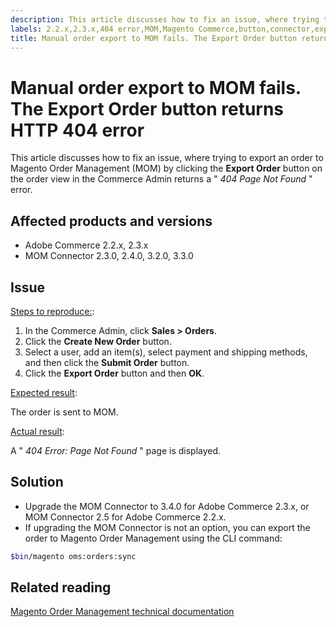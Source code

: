 ```yaml
---
description: This article discusses how to fix an issue, where trying to export an order to Magento Order Management (MOM) by clicking the **Export Order** button on the order view in the Commerce Admin returns a " *404 Page Not Found* " error.
labels: 2.2.x,2.3.x,404 error,MOM,Magento Commerce,button,connector,export order,how to,Adobe Commerce,on-premises,cloud infrastructure
title: Manual order export to MOM fails. The Export Order button returns HTTP 404 error
---
```


# Manual order export to MOM fails. The Export Order button returns HTTP 404 error

This article discusses how to fix an issue, where trying to export an order to Magento Order Management (MOM) by clicking the **Export Order** button on the order view in the Commerce Admin returns a " *404 Page Not Found* " error.

## Affected products and versions

* Adobe Commerce 2.2.x, 2.3.x
* MOM Connector 2.3.0, 2.4.0, 3.2.0, 3.3.0

## Issue

<ins>Steps to reproduce:</ins>:

1. In the Commerce Admin, click **Sales > Orders**.
1. Click the **Create New Order** button.
1. Select a user, add an item(s), select payment and shipping methods, and then click the **Submit Order** button.
1. Click the **Export Order** button and then **OK**.

<ins>Expected result</ins>:

The order is sent to MOM.

<ins>Actual result</ins>:

A " *404 Error: Page Not Found* " page is displayed.

## Solution

* Upgrade the MOM Connector to 3.4.0 for Adobe Commerce 2.3.x, or MOM Connector 2.5 for Adobe Commerce 2.2.x.
* If upgrading the MOM Connector is not an option, you can export the order to Magento Order Management using the CLI command:

```bash
$bin/magento oms:orders:sync
```

## Related reading

 [Magento Order Management technical documentation](https://omsdocs.magento.com/en/)